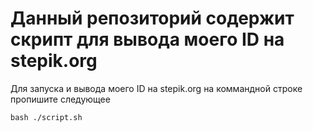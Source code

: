 # Данный репозиторий содержит скрипт для вывода моего ID на stepik.org

Для запуска и вывода моего ID на stepik.org на коммандной строке пропишите следующее

```
bash ./script.sh
```
